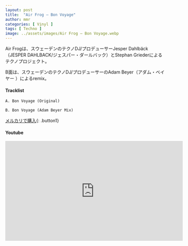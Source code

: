 ```yaml
---
layout: post
title:  "Air Frog – Bon Voyage"
author: mmr
categories: [ Vinyl ]
tags: [ Techno ]
image: ../assets/images/Air Frog – Bon Voyage.webp
---
```


Air Frogは、スウェーデンのテクノDJ/プロデューサーJesper Dahlbäck（JESPER DAHLBACK/ジェスパー・ダールバック）とStephan Griederによるテクノプロジェクト。

B面は、スウェーデンのテクノDJ/プロデューサーのAdam Beyer（アダム・ベイヤー ）によるremix。

#### Tracklist
```md
A. Bon Voyage (Original)

B. Bon Voyage (Adam Beyer Mix)
```

[メルカリで購入](https://jp.mercari.com/item/m40912190756?afid=6142608987){: .button1}

#### Youtube
<iframe width="560" height="315" src="https://www.youtube.com/embed/Hhqpq3PrPyY?si=xBjV-ro3DX2b-pIf" title="YouTube video player" frameborder="0" allow="accelerometer; autoplay; clipboard-write; encrypted-media; gyroscope; picture-in-picture; web-share" referrerpolicy="strict-origin-when-cross-origin" allowfullscreen></iframe>